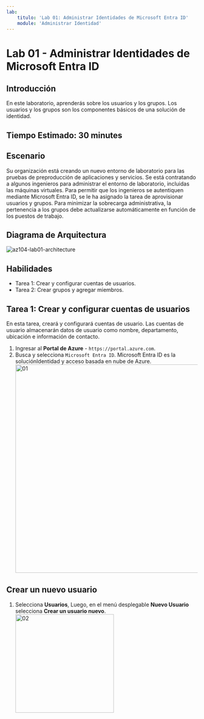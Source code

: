 ```yaml
---
lab:
    titulo: 'Lab 01: Administrar Identidades de Microsoft Entra ID'
    module: 'Administrar Identidad'
---
```


# Lab 01 - Administrar Identidades de Microsoft Entra ID

## Introducción

En este laboratorio, aprenderás sobre los usuarios y los grupos. Los usuarios y los grupos son los componentes básicos de una solución de identidad.

## Tiempo Estimado: 30 minutes

## Escenario

Su organización está creando un nuevo entorno de laboratorio para las pruebas de preproducción de aplicaciones y servicios.  Se está contratando a algunos ingenieros para administrar el entorno de laboratorio, incluidas las máquinas virtuales. Para permitir que los ingenieros se autentiquen mediante Microsoft Entra ID, se le ha asignado la tarea de aprovisionar usuarios y grupos. Para minimizar la sobrecarga administrativa, la pertenencia a los grupos debe actualizarse automáticamente en función de los puestos de trabajo. 


## Diagrama de Arquitectura
![az104-lab01-architecture](https://github.com/user-attachments/assets/e318f7e5-8ab9-4a8a-8431-c405d074bcac)

## Habilidades

+ Tarea 1: Crear y configurar cuentas de usuarios.
+ Tarea 2: Crear grupos y agregar miembros.

## Tarea 1: Crear y configurar cuentas de usuarios

En esta tarea, creará y configurará cuentas de usuario. Las cuentas de usuario almacenarán datos de usuario como nombre, departamento, ubicación e información de contacto.

1. Ingresar al **Portal de Azure** - `https://portal.azure.com`.
2. Busca y selecciona `Microsoft Entra ID`. Microsoft Entra ID es la soluciónIdentidad y acceso basada en nube de Azure.
   <img width="548" alt="01" src="https://github.com/user-attachments/assets/5ff62800-bc39-4c9b-a22c-54f90806ef9d">

## Crear un nuevo usuario

1. Selecciona **Usuarios**, Luego, en el menú desplegable **Nuevo Usuario** selecciona **Crear un usuario nuevo**.
   <img width="259" alt="02" src="https://github.com/user-attachments/assets/4022d37a-2db0-4f79-ac08-88cbe4729f2d">

